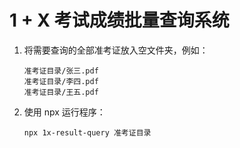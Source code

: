 # 1 + X 考试成绩批量查询系统

1. 将需要查询的全部准考证放入空文件夹，例如：

   ```
   准考证目录/张三.pdf
   准考证目录/李四.pdf
   准考证目录/王五.pdf
   ```

2. 使用 npx 运行程序：

   ```
   npx 1x-result-query 准考证目录
   ```
